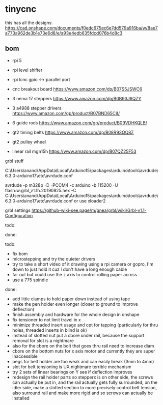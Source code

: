 # tinycnc


this has all the designs:
https://cad.onshape.com/documents/f0edc675ec6e7dd579a916ba/w/8ae7a773a962de3b1e73e6d8/e/a93e4edb635fdcd076b4d8c3 


bom
---

* rpi 5
* rpi level shifter
* rpi lcnc gpio <-> parallel port
* cnc breakout board https://www.amazon.com/dp/B07S5JSWC6
* 3 nema 17 steppers https://www.amazon.com/dp/B0B93J9QZY
* 3 a4988 stepper drivers https://www.amazon.com/gp/product/B07BND65C8/
* 6 guide rods https://www.amazon.com/gp/product/B09VDHKQLB/
* gt2 timing belts https://www.amazon.com/dp/B08R93QQ8Z
* gt2 pulley wheel

* linear rail mgn15h https://www.amazon.com/dp/B07QZ25F53


grbl stuff

C:\Users\anand\AppData\Local\Arduino15\packages\arduino\tools\avrdude\6.3.0-arduino17\etc\avrdude.conf

 avrdude -p m328p -D -PCOM4 -c arduino -b 115200 -U flash:w:grbl_v1.1h.20190825.hex -C C:\Users\anand\AppData\Local\Arduino15\packages\arduino\tools\avrdude\6.3.0-arduino17\etc\avrdude.conf
or use xloader2

grbl settings 
https://github-wiki-see.page/m/gnea/grbl/wiki/Grbl-v1.1-Configuration

todo:

done:


todo:
* fix bom
* microstepping and try the quieter drivers
* try to take a short video of it drawing using a rpi camera or gopro, I'm down to just hold it cuz I don't have a long enough cable
* far out but could use the z axis to control rolling paper across  
* use a 775 spindle

done:
* add little clamps to hold paper down instead of using tape 
* make the pen holder even longer (closer to ground to improve deflection)
* finish assembly and hardware for the whole design in onshape 
* fix tensioner to not limit travel in x 
* minimize threaded insert usage and opt for tapping (particularly for thru holes, threaded inserts in blind is ok)
* instead of slotted nut put a cbore under rail, because the support removal for slot is a nightmare
* also for the cbore on the bolt that goes thru rail need to increase diam
* cbore on the bottom nuts for x axis motor and currently they are super inaccessible 
* pegs for belt holder are too weak and can easily break (3mm to 4mm)
* slot for belt tensioning is UX nightmare terrible mechanism 
* try 2 sets of linear bearings on Y see if deflection improves 
* redesign the rail holder parts so stepperx is on other side, the screws can actually be put in, and the rail actually gets fully surrounded, on the idler side, make a slotted section to more precisely control belt tension, also surround rail and make more rigid and so screws can actually be installed 


